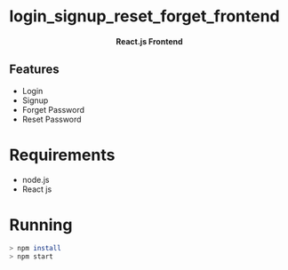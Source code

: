 # login_signup_reset_forget_frontend

<h4 align="center">
  React.js Frontend 
</h4>



## Features

* Login
* Signup
* Forget Password
* Reset Password


# Requirements

* node.js
* React js

# Running

```bash
> npm install
> npm start




```

```

